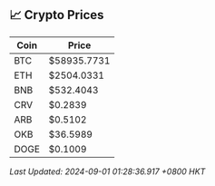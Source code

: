 ## 📈 Crypto Prices

| Coin | Price |
| ---- | ----- |
| BTC | $58935.7731 |
| ETH | $2504.0331 |
| BNB | $532.4043 |
| CRV | $0.2839 |
| ARB | $0.5102 |
| OKB | $36.5989 |
| DOGE | $0.1009 |

_Last Updated: 2024-09-01 01:28:36.917 +0800 HKT_